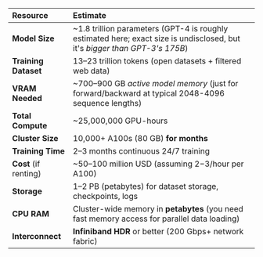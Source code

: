 | Resource | Estimate |
|:---|:---|
| **Model Size** | ~1.8 trillion parameters (GPT-4 is roughly estimated here; exact size is undisclosed, but it's *bigger than GPT-3's 175B*) |
| **Training Dataset** | 13–23 trillion tokens (open datasets + filtered web data) |
| **VRAM Needed** | ~700–900 GB *active model memory* (just for forward/backward at typical 2048-4096 sequence lengths) |
| **Total Compute** | ~25,000,000 GPU-hours |
| **Cluster Size** | 10,000+ A100s (80 GB) **for months** |
| **Training Time** | 2–3 months continuous 24/7 training |
| **Cost** (if renting) | ~$50–$100 million USD (assuming $2-$3/hour per A100) |
| **Storage** | 1–2 PB (petabytes) for dataset storage, checkpoints, logs |
| **CPU RAM** | Cluster-wide memory in **petabytes** (you need fast memory access for parallel data loading) |
| **Interconnect** | **Infiniband HDR** or better (200 Gbps+ network fabric) |
